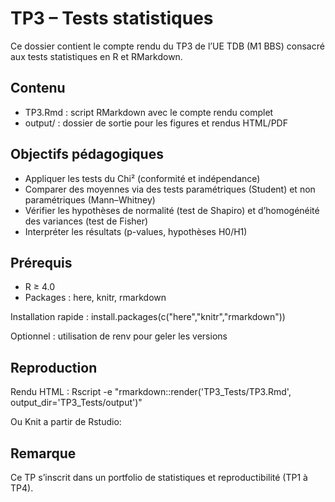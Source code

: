 TP3 – Tests statistiques
========================

Ce dossier contient le compte rendu du TP3 de l’UE TDB (M1 BBS) consacré aux tests statistiques en R et RMarkdown.

Contenu
-------
- TP3.Rmd : script RMarkdown avec le compte rendu complet
- output/ : dossier de sortie pour les figures et rendus HTML/PDF

Objectifs pédagogiques
----------------------
- Appliquer les tests du Chi² (conformité et indépendance)
- Comparer des moyennes via des tests paramétriques (Student) et non paramétriques (Mann–Whitney)
- Vérifier les hypothèses de normalité (test de Shapiro) et d’homogénéité des variances (test de Fisher)
- Interpréter les résultats (p-values, hypothèses H0/H1)

Prérequis
---------
- R ≥ 4.0
- Packages : here, knitr, rmarkdown

Installation rapide :
install.packages(c("here","knitr","rmarkdown"))

Optionnel : utilisation de renv pour geler les versions

Reproduction
------------
Rendu HTML :
Rscript -e "rmarkdown::render('TP3_Tests/TP3.Rmd', output_dir='TP3_Tests/output')"

Ou Knit a partir de Rstudio:

Remarque
--------
Ce TP s’inscrit dans un portfolio de statistiques et reproductibilité (TP1 à TP4).